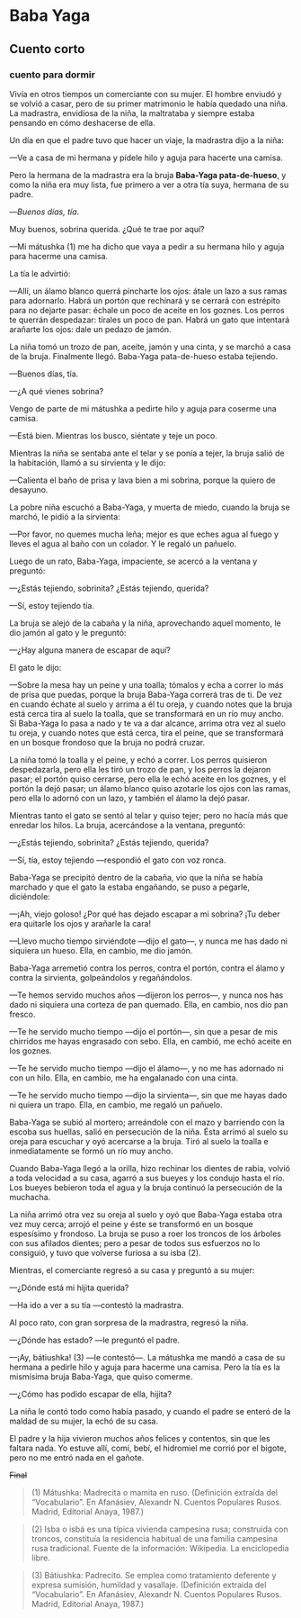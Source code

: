 # Baba Yaga

## Cuento corto

### cuento para dormir

Vivía en otros tiempos un comerciante con su mujer. El hombre enviudó y se volvió a casar, pero de su primer matrimonio le había quedado una niña. La madrastra, envidiosa de la niña, la maltrataba y siempre estaba pensando en cómo deshacerse de ella.

Un día en que el padre tuvo que hacer un viaje, la madrastra dijo a la niña:

—Ve a casa de mi hermana y pídele hilo y aguja para hacerte una camisa.

Pero la hermana de la madrastra era la bruja **Baba-Yaga pata-de-hueso**, y como la niña era muy lista, fue primero a ver a otra tía suya, hermana de su padre.

—_Buenos días, tía_.

Muy buenos, sobrina querida. ¿Qué te trae por aquí?

—Mi mátushka (1) me ha dicho que vaya a pedir a su hermana hilo y aguja para hacerme una camisa.

La tía le advirtió:

—Allí, un álamo blanco querrá pincharte los ojos: átale un lazo a sus ramas para adornarlo. Habrá un portón que rechinará y se cerrará con estrépito para no dejarte pasar: échale un poco de aceite en los goznes. Los perros te querrán despedazar: tírales un poco de pan. Habrá un gato que intentará arañarte los ojos: dale un pedazo de jamón.

La niña tomó un trozo de pan, aceite, jamón y una cinta, y se marchó a casa de la bruja. Finalmente llegó. Baba-Yaga pata-de-hueso estaba tejiendo.

—Buenos días, tía.

—¿A qué vienes sobrina?

Vengo de parte de mi mátushka a pedirte hilo y aguja para coserme una camisa.

—Está bien. Mientras los busco, siéntate y teje un poco.

Mientras la niña se sentaba ante el telar y se ponía a tejer, la bruja salió de la habitación, llamó a su sirvienta y le dijo:

—Calienta el baño de prisa y lava bien a mi sobrina, porque la quiero de desayuno.

La pobre niña escuchó a Baba-Yaga, y muerta de miedo, cuando la bruja se marchó, le pidió a la sirvienta:

—Por favor, no quemes mucha leña; mejor es que eches agua al fuego y lleves el agua al baño con un colador. Y le regaló un pañuelo.

Luego de un rato, Baba-Yaga, impaciente, se acercó a la ventana y preguntó:

—¿Estás tejiendo, sobrinita? ¿Estás tejiendo, querida?

—Sí, estoy tejiendo tía.

La bruja se alejó de la cabaña y la niña, aprovechando aquel momento, le dio jamón al gato y le preguntó:

—¿Hay alguna manera de escapar de aquí?

El gato le dijo:

—Sobre la mesa hay un peine y una toalla; tómalos y echa a correr lo más de prisa que puedas, porque la bruja Baba-Yaga correrá tras de ti. De vez en cuando échate al suelo y arrima a él tu oreja, y cuando notes que la bruja está cerca tira al suelo la toalla, que se transformará en un río muy ancho. Si Baba-Yaga lo pasa a nado y te va a dar alcance, arrima otra vez al suelo tu oreja, y cuando notes que está cerca, tira el peine, que se transformará en un bosque frondoso que la bruja no podrá cruzar.

La niña tomó la toalla y el peine, y echó a correr. Los perros quisieron despedazarla, pero ella les tiró un trozo de pan, y los perros la dejaron pasar; el portón quiso cerrarse, pero ella le echó aceite en los goznes, y el portón la dejó pasar; un álamo blanco quiso azotarle los ojos con las ramas, pero ella lo adornó con un lazo, y también el álamo la dejó pasar.

Mientras tanto el gato se sentó al telar y quiso tejer; pero no hacía más que enredar los hilos. La bruja, acercándose a la ventana, preguntó:

—¿Estás tejiendo, sobrinita? ¿Estás tejiendo, querida?

—Sí, tía, estoy tejiendo —respondió el gato con voz ronca.

Baba-Yaga se precipitó dentro de la cabaña, vio que la niña se había marchado y que el gato la estaba engañando, se puso a pegarle, diciéndole:

—¡Ah, viejo goloso! ¿Por qué has dejado escapar a mi sobrina? ¡Tu deber era quitarle los ojos y arañarle la cara!

—Llevo mucho tiempo sirviéndote —dijo el gato—, y nunca me has dado ni siquiera un hueso. Ella, en cambio, me dio jamón.

Baba-Yaga arremetió contra los perros, contra el portón, contra el álamo y contra la sirvienta, golpeándolos y regañándolos.

—Te hemos servido muchos años —dijeron los perros—, y nunca nos has dado ni siquiera una corteza de pan quemado. Ella, en cambio, nos dio pan fresco.

—Te he servido mucho tiempo —dijo el portón—, sin que a pesar de mis chirridos me hayas engrasado con sebo. Ella, en cambió, me echó aceite en los goznes.

—Te he servido mucho tiempo —dijo el álamo—, y no me has adornado ni con un hilo. Ella, en cambio, me ha engalanado con una cinta.

—Te he servido mucho tiempo —dijo la sirvienta—, sin que me hayas dado ni quiera un trapo. Ella, en cambio, me regaló un pañuelo.

Baba-Yaga se subió al mortero; arreándole con el mazo y barriendo con la escoba sus huellas, salió en persecución de la niña. Ésta arrimó al suelo su oreja para escuchar y oyó acercarse a la bruja. Tiró al suelo la toalla e inmediatamente se formó un río muy ancho.

Cuando Baba-Yaga llegó a la orilla, hizo rechinar los dientes de rabia, volvió a toda velocidad a su casa, agarró a sus bueyes y los condujo hasta el río. Los bueyes bebieron toda el agua y la bruja continuó la persecución de la muchacha.

La niña arrimó otra vez su oreja al suelo y oyó que Baba-Yaga estaba otra vez muy cerca; arrojó el peine y éste se transformó en un bosque espesísimo y frondoso.
La bruja se puso a roer los troncos de los árboles con sus afilados dientes; pero a pesar de todos sus esfuerzos no lo consiguió, y tuvo que volverse furiosa a su isba (2).

Mientras, el comerciante regresó a su casa y preguntó a su mujer:

—¿Dónde está mi hijita querida?

—Ha ido a ver a su tía —contestó la madrastra.

Al poco rato, con gran sorpresa de la madrastra, regresó la niña.

—¿Dónde has estado? —le preguntó el padre.

—¡Ay, bátiushka! (3) —le contestó—. La mátushka me mandó a casa de su hermana a pedirle hilo y aguja para hacerme una camisa. Pero la tía es la mismísima bruja Baba-Yaga, que quiso comerme.

—¿Cómo has podido escapar de ella, hijita?

La niña le contó todo como había pasado, y cuando el padre se enteró de la maldad de su mujer, la echó de su casa.

El padre y la hija vivieron muchos años felices y contentos, sin que les faltara nada. Yo estuve allí, comí, bebí, el hidromiel me corrió por el bigote, pero no me entró nada en el gañote.

~~Final~~

> (1) Mátushka: Madrecita o mamita en ruso. (Definición extraída del “Vocabulario”. En Afanásiev, Alexandr N. Cuentos Populares Rusos. Madrid, Editorial Anaya, 1987.)

> (2) Isba o isbá es una típica vivienda campesina rusa; construida con troncos, constituía la residencia habitual de una familia campesina rusa tradicional. Fuente de la información: Wikipedia. La enciclopedia libre.

> (3) Bátiushka: Padrecito. Se emplea como tratamiento deferente y expresa sumisión, humildad y vasallaje. (Definición extraída del “Vocabulario”. En Afanásiev, Alexandr N. Cuentos Populares Rusos. Madrid, Editorial Anaya, 1987.)

